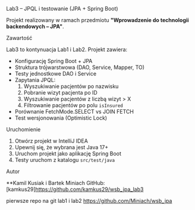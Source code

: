  Lab3 – JPQL i testowanie (JPA + Spring Boot)

Projekt realizowany w ramach przedmiotu **"Wprowadzenie do technologii backendowych – JPA"**.

 Zawartość

Lab3 to kontynuacja Lab1 i Lab2. Projekt zawiera:

- Konfigurację Spring Boot + JPA
- Struktura trójwarstwowa (DAO, Service, Mapper, TO)
- Testy jednostkowe DAO i Service
- Zapytania JPQL:
  1. Wyszukiwanie pacjentów po nazwisku
  2. Pobranie wizyt pacjenta po ID
  3. Wyszukiwanie pacjentów z liczbą wizyt > X
  4. Filtrowanie pacjentów po polu `isInsured`
- Porównanie FetchMode.SELECT vs JOIN FETCH
- Test wersjonowania (Optimistic Lock)

 Uruchomienie

1. Otwórz projekt w IntelliJ IDEA
2. Upewnij się, że wybrana jest Java 17+
3. Uruchom projekt jako aplikację Spring Boot
4. Testy uruchom z katalogu `src/test/java`

 Autor

**Kamil Kusiak i Bartek Miniach 
GitHub: [kamkus29]https://github.com/kamkus29/wsb_jpa_lab3

pierwsze repo na git lab1 i lab2
https://github.com/Miniach/wsb_jpa

